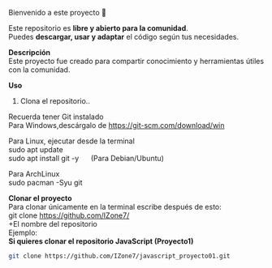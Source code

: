 Bienvenido a este proyecto 🎉  <br>

Este repositorio es **libre y abierto para la comunidad**. <br>
Puedes **descargar, usar y adaptar** el código según tus necesidades.  <br>

**Descripción**  
Este proyecto fue creado para compartir conocimiento y herramientas útiles con la comunidad.

**Uso**  
1. Clona el repositorio..

Recuerda tener Git instalado <br>
Para Windows,descárgalo de https://git-scm.com/download/win <br>

Para Linux, ejecutar desde la terminal <br>
sudo apt update <br>
sudo apt install git -y  &nbsp;&nbsp;&nbsp;&nbsp;&nbsp;(Para Debian/Ubuntu)

Para ArchLinux <br>
sudo pacman -Syu git

 **Clonar el proyecto** <br>
Para clonar únicamente en la terminal escribe después de esto: <br>
git clone https://github.com/IZone7/<br>
+El nombre del repositorio<br>
 Ejemplo: <br>
  **Si quieres clonar el repositorio JavaScript (Proyecto1)** <br>
  
 ```bash
git clone https://github.com/IZone7/javascript_proyecto01.git

